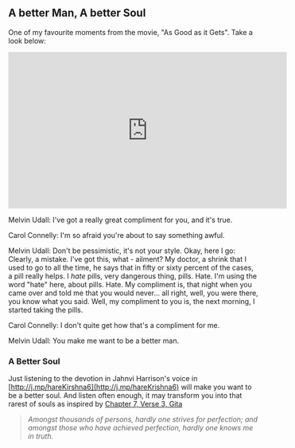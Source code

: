 <!-- title: Jahnvi Harrison -->

## A better Man, A better Soul

One of my favourite moments from the movie, "As Good as it Gets". Take a look below:

<iframe width="560" height="315" src="https://www.youtube.com/embed/A75AgrH5eqc" frameborder="0" allow="accelerometer; autoplay; clipboard-write; encrypted-media; gyroscope; picture-in-picture" allowfullscreen></iframe>

Melvin Udall:  I've got a really great compliment for you, and it's true.

Carol Connelly:  I'm so afraid you're about to say something awful.

Melvin Udall:  Don't be pessimistic, it's not your style. Okay, here I go: Clearly, a mistake. I've got this, what - ailment? My doctor, a shrink that I used to go to all the time, he says that in fifty or sixty percent of the cases, a pill really helps. I *hate* pills, very dangerous thing, pills. Hate. I'm using the word "hate" here, about pills. Hate. My compliment is, that night when you came over and told me that you would never... all right, well, you were there, you know what you said. Well, my compliment to you is, the next morning, I started taking the pills.

Carol Connelly:  I don't quite get how that's a compliment for me.

Melvin Udall:  You make me want to be a better man.


### A Better Soul

Just listening to the devotion in Jahnvi Harrison's voice in [http://j.mp/hareKirshna6](http://j.mp/hareKrishna6) will make you want to be a better soul.  And listen often enough, it may transform you into that rarest of souls as inspired by [Chapter 7, Verse 3, Gita](https://www.holy-bhagavad-gita.org/chapter/7/verse/3)

> _Amongst thousands of persons, hardly one strives for perfection; and amongst those who have achieved perfection, hardly one knows me in truth._




